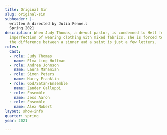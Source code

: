 ```yaml
---
title: Original Sin
slug: original-sin
subheader: |-
  written & directed by Julia Fennell
  Spring 2021
description: When Judy Thomas, a devout pastor, is condemned to Hell for her single
  imperfection of wearing clothing with mixed fabrics, she is forced to learn that
  the difference between a sinner and a saint is just a few letters.
roles:
  Cast:
  - role: Judy Thomas
    name: Elma Ling Hoffman
  - role: Andrea Johnson
    name: Laura Mahaniah
  - role: Simon Peters
    name: Harry Franklin
  - role: God/Satan/Ensemble
    name: Zander Galluppi
  - role: Ensemble
    name: Jess Aaron
  - role: Ensemble
    name: Alex Nobert
layout: show-info
quarter: spring
year: 2021

---
```

